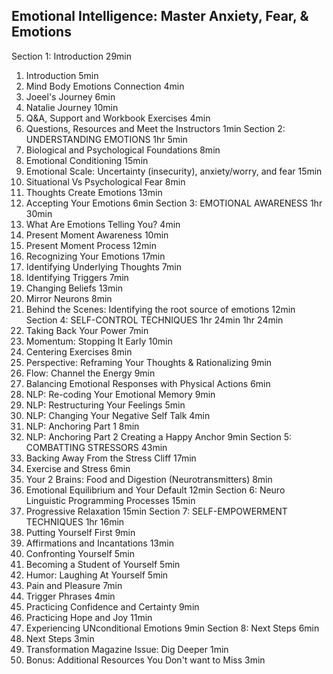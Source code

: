 ## Emotional Intelligence: Master Anxiety, Fear, & Emotions

Section 1: Introduction
29min
1. Introduction
5min
2. Mind Body Emotions Connection
4min
3. Joeel's Journey
6min
4. Natalie Journey
10min
5. Q&amp;A, Support and Workbook Exercises
4min
6. Questions, Resources and Meet the Instructors
1min
Section 2: UNDERSTANDING EMOTIONS
1hr 5min
7. Biological and Psychological Foundations
8min
8. Emotional Conditioning
15min
9. Emotional Scale: Uncertainty (insecurity), anxiety/worry, and fear
15min
10. Situational Vs Psychological Fear
8min
11. Thoughts Create Emotions
13min
12. Accepting Your Emotions
6min
Section 3: EMOTIONAL AWARENESS
1hr 30min
13. What Are Emotions Telling You?
4min
14. Present Moment Awareness
10min
15. Present Moment Process
12min
16. Recognizing Your Emotions
17min
17. Identifying Underlying Thoughts
7min
18. Identifying Triggers
7min
19. Changing Beliefs
13min
20. Mirror Neurons
8min
21. Behind the Scenes: Identifying the root source of emotions
12min
Section 4: SELF-CONTROL TECHNIQUES
1hr 24min
1hr 24min
22. Taking Back Your Power
7min
23. Momentum: Stopping It Early
10min
24. Centering Exercises
8min
25. Perspective: Reframing Your Thoughts &amp; Rationalizing
9min
26. Flow: Channel the Energy
9min
27. Balancing Emotional Responses with Physical Actions
6min
28. NLP: Re-coding Your Emotional Memory
9min
29. NLP: Restructuring Your Feelings
5min
30. NLP: Changing Your Negative Self Talk
4min
31. NLP:  Anchoring Part 1
8min
32. NLP:  Anchoring Part 2  Creating  a Happy Anchor
9min
Section 5: COMBATTING STRESSORS
43min
33. Backing Away From the Stress Cliff
17min
34. Exercise and Stress
6min
35. Your 2 Brains: Food and Digestion (Neurotransmitters)
8min
36. Emotional Equilibrium and Your Default
12min
Section 6: Neuro Linguistic Programming Processes
15min
37. Progressive Relaxation
15min
Section 7: SELF-EMPOWERMENT TECHNIQUES
1hr 16min
38. Putting Yourself First
9min
39. Affirmations and Incantations
13min
40. Confronting Yourself
5min
41. Becoming a Student of Yourself
5min
42. Humor: Laughing At Yourself
5min
43. Pain and Pleasure
7min
44. Trigger Phrases
4min
45. Practicing Confidence and Certainty
9min
46. Practicing Hope and Joy
11min
47. Experiencing UNconditional Emotions
9min
Section 8: Next Steps
6min
48. Next Steps
3min
49. Transformation Magazine Issue: Dig Deeper
1min
50. Bonus: Additional Resources You Don't want to Miss
3min